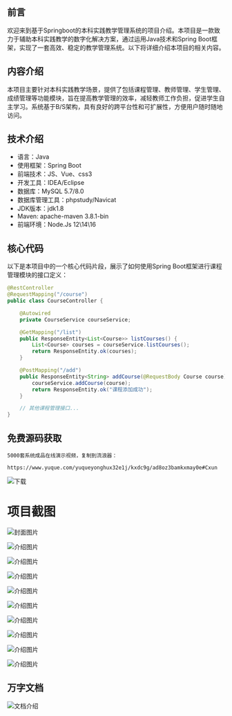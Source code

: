 ## 前言

欢迎来到基于Springboot的本科实践教学管理系统的项目介绍。本项目是一款致力于辅助本科实践教学的数字化解决方案，通过运用Java技术和Spring Boot框架，实现了一套高效、稳定的教学管理系统。以下将详细介绍本项目的相关内容。

## 内容介绍

本项目主要针对本科实践教学场景，提供了包括课程管理、教师管理、学生管理、成绩管理等功能模块，旨在提高教学管理的效率，减轻教师工作负担，促进学生自主学习。系统基于B/S架构，具有良好的跨平台性和可扩展性，方便用户随时随地访问。

## 技术介绍

- 语言：Java
- 使用框架：Spring Boot
- 前端技术：JS、Vue、css3
- 开发工具：IDEA/Eclipse
- 数据库：MySQL 5.7/8.0
- 数据库管理工具：phpstudy/Navicat
- JDK版本：jdk1.8
- Maven: apache-maven 3.8.1-bin
- 前端环境：Node.Js 12\14\16

## 核心代码

以下是本项目中的一个核心代码片段，展示了如何使用Spring Boot框架进行课程管理模块的接口定义：

```java
@RestController
@RequestMapping("/course")
public class CourseController {

    @Autowired
    private CourseService courseService;

    @GetMapping("/list")
    public ResponseEntity<List<Course>> listCourses() {
        List<Course> courses = courseService.listCourses();
        return ResponseEntity.ok(courses);
    }

    @PostMapping("/add")
    public ResponseEntity<String> addCourse(@RequestBody Course course) {
        courseService.addCourse(course);
        return ResponseEntity.ok("课程添加成功");
    }

    // 其他课程管理接口...
}
```

## 免费源码获取

```
5000套系统成品在线演示视频，复制到流浪器： 
```
```
https://www.yuque.com/yuqueyonghux32e1j/kxdc9g/ad8oz3bamkxmay0e#Cxun
```
![下载](https://img12.360buyimg.com/ddimg/jfs/t1/339687/11/1349/28408/68ad865fF412d7877/adaa650483a100f2.jpg)

# 项目截图

![封面图片](https://img13.360buyimg.com/ddimg/jfs/t1/343018/36/786/93424/68bda36cF47c32005/e49aef150a848f55.jpg)

![介绍图片](https://img10.360buyimg.com/ddimg/jfs/t1/350825/1/770/24443/68bda343F8a919ea6/079ce85a44d079a8.jpg)

![介绍图片](https://img12.360buyimg.com/ddimg/jfs/t1/350073/5/754/32409/68bda344F54912383/6dc53fe7d7955f9e.jpg)

![介绍图片](https://img10.360buyimg.com/ddimg/jfs/t1/349094/39/768/18413/68bda345Fd23c9fdd/c187324d0049ea5b.jpg)

![介绍图片](https://img11.360buyimg.com/ddimg/jfs/t1/325900/39/17416/67437/68bda346Fd3321ca0/3f9386d8f5290bc3.jpg)

![介绍图片](https://img14.360buyimg.com/ddimg/jfs/t1/334167/7/10543/43796/68bda346Fe598ca97/81bc6538c0aa2854.jpg)

![介绍图片](https://img12.360buyimg.com/ddimg/jfs/t1/330306/19/10354/16636/68bda347F3b7e6e45/4cd8213a1e03ddad.jpg)

![介绍图片](https://img13.360buyimg.com/ddimg/jfs/t1/337960/32/7386/21218/68bda348F6060c791/fa2f08c7cb870a23.jpg)

![介绍图片](https://img13.360buyimg.com/ddimg/jfs/t1/337114/26/8087/19855/68bda349F2058ebdb/c8f874827a80d0b2.jpg)

![介绍图片](https://img12.360buyimg.com/ddimg/jfs/t1/340422/13/8077/36519/68bda34aFa1ee30ba/e364b9bdb4431dd7.jpg)


## 万字文档
![文档介绍](https://img14.360buyimg.com/ddimg/jfs/t1/338393/1/3576/156947/68b1ad0cF74dc525c/ff9cd6c574295685.jpg)
